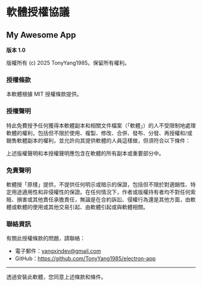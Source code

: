 # 軟體授權協議

## My Awesome App

**版本 1.0**

版權所有 (c) 2025 TonyYang1985。保留所有權利。

### 授權條款

本軟體根據 MIT 授權條款提供。

### 授權聲明

特此免費授予任何獲得本軟體副本和相關文件檔案（「軟體」）的人不受限制地處理軟體的權利，包括但不限於使用、複製、修改、合併、發布、分發、再授權和/或銷售軟體副本的權利，並允許向其提供軟體的人員這樣做，但須符合以下條件：

上述版權聲明和本授權聲明應包含在軟體的所有副本或重要部分中。

### 免責聲明

軟體按「原樣」提供，不提供任何明示或暗示的保證，包括但不限於對適銷性、特定用途適用性和非侵權性的保證。在任何情況下，作者或版權持有者均不對任何索賠、損害或其他責任承擔責任，無論是在合約訴訟、侵權行為還是其他方面，由軟體或軟體的使用或其他交易引起、由軟體引起或與軟體相關。

### 聯絡資訊

有關此授權條款的問題，請聯絡：
- 電子郵件：yangxindev@gmail.com
- GitHub：https://github.com/TonyYang1985/electron-app

---

透過安裝此軟體，您同意上述條款和條件。
